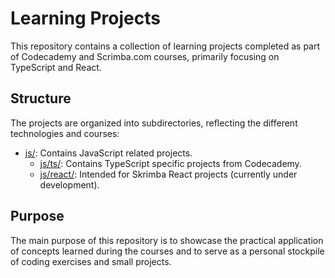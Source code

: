 # Learning Projects

This repository contains a collection of learning projects completed as part of Codecademy and Scrimba.com courses, primarily focusing on TypeScript and React.

## Structure

The projects are organized into subdirectories, reflecting the different technologies and courses:

- [js/](./js/README.md): Contains JavaScript related projects.
  * [js/ts/](./js/ts/README.md): Contains TypeScript specific projects from Codecademy.
  * [js/react/](./js/react/README.md): Intended for Skrimba React projects (currently under development).

## Purpose

The main purpose of this repository is to showcase the practical application of concepts learned during the courses and to serve as a personal stockpile of coding exercises and small projects.
